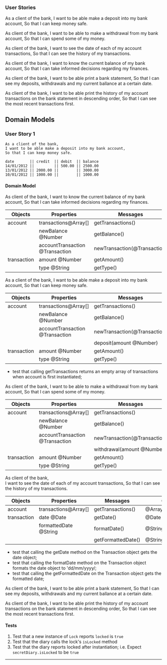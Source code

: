 ### User Stories
As a client of the bank,
I want to be able make a deposit into my bank account,
So that I can keep money safe.

As client of the bank,
I want to be able to make a withdrawal from my bank account,
So that I can spend some of my money.

As client of the bank,
I want to see the date of each of my account transactions,
So that I can see the history of my transactions.

As client of the bank,
I want to know the current balance of my bank account,
So that I can take informed decisions regarding my finances.

As client of the bank,
I want to be able print a bank statement,
So that I can see my deposits, withdrawals and my current ballance at a certain date.

As client of the bank,
I want to be able print the history of my account transactions on the bank statement in descending order,
So that I can see the most recent transactions first.


## Domain Models

### User Story 1

```
As a client of the bank,
I want to be able make a deposit into my bank account,
So that I can keep money safe.
```
```
date       || credit  || debit  || balance
14/01/2012 ||         || 500.00 || 2500.00
13/01/2012 || 2000.00 ||        || 3000.00
10/01/2012 || 1000.00 ||        || 1000.00
```
#### Domain Model

As client of the bank,
I want to know the current balance of my bank account,
So that I can take informed decisions regarding my finances.

| Objects     | Properties                       | Messages                     | Output                |
| ----------- | ---------------------------------|------------------------------| ----------------------|
| account     |  transactions@Array[]            | getTransactions()            | @Array[Transaction]   |
|             |  newBalance @Number              | getBalance()                 | @Number               |
|             |  accountTransaction @Transaction | newTransaction(@Transaction) | @Void                 |
| transaction |  amount @Number                  | getAmount()                  | @Number               |
|             |  type @String                    | getType()                    | @String               |

As a client of the bank,
I want to be able make a deposit into my bank account,
So that I can keep money safe.

| Objects     | Properties                       | Messages                     | Output                |
| ----------- | ---------------------------------|----------------------------- | --------------------- |
| account     |  transactions@Array[]            | getTransactions()            | @Array[Transaction]   |
|             |  newBalance @Number              | getBalance()                 | @Number               |
|             |  accountTransaction @Transaction | newTransaction(@Transaction) | @Void                 |
|             |                                  | deposit(amount @Number)      | @Void                 |
| transaction |  amount @Number                  | getAmount()                  | @Number               |
|             |  type @String                    | getType()                    | @String               |

- test that calling getTransactions returns an empty array of transactions when account is first instantiated;


As client of the bank,
I want to be able to make a withdrawal from my bank account,
So that I can spend some of my money.

| Objects     | Properties                       | Messages                     | Output                |
| ----------- | ---------------------------------|------------------------------| ----------------------|
| account     |  transactions@Array[]            | getTransactions()            | @Array[Transaction]   |
|             |  newBalance @Number              | getBalance()                 | @Number               |
|             |  accountTransaction @Transaction | newTransaction(@Transaction) | @Void                 |
|             |                                  | withdrawal(amount @Number)   | @Void                 |
| transaction |  amount @Number                  | getAmount()                  | @Number               |
|             |  type @String                    | getType()                    | @String               |

As client of the bank,  
I want to see the date of each of my account transactions,
So that I can see the history of my transactions.

| Objects     | Properties                        | Messages                 | Output             |
| ----------- | ----------------------------------|--------------------------| -------------------|
| account     |  transactions@Array[]             | getTransactions()        | @Array[Transaction]|
| transaction |  date @Date                       | getDate()                | @Date              |
|             |  formattedDate @String            | formatDate()             | @String            |
|             |                                   | getFormattedDate()       | @String            |

- test that calling the getDate method on the Transaction object gets the date object;
- test that calling the formatDate method on the Transaction object formats the date object to 'dd/mm/yyyy/;
- test that calling the getFormattedDate on the Transaction object gets the formatted date;


As client of the bank,
I want to be able print a bank statement,
So that I can see my deposits, withdrawals and my current ballance at a certain date.

As client of the bank,
I want to be able print the history of my account transactions on the bank statement in descending order,
So that I can see the most recent transactions first.
#### Tests

1. Test that a new instance of `Lock` reports `locked` is `true`
2. Test that the diary calls the lock's `isLocked` method
3. Test that the diary reports locked after instantiation; i.e. Expect `secretDiary.isLocked` to be `true`

---

<!-- Account
newBalance @Float transactions@Array[] 

Transaction
date @Date type @String amount @Number
getAmount()
getType()
formatDate()
getDate()

Bank Statement
printTransactions


